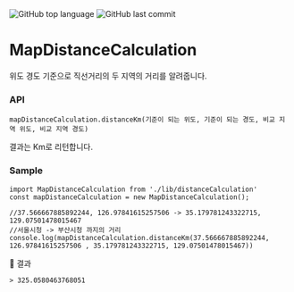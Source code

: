 <img alt="GitHub top language" src="https://img.shields.io/github/languages/top/sistinafibel/MapDistanceCalculation">
<img alt="GitHub last commit" src="https://img.shields.io/github/last-commit/sistinafibel/MapDistanceCalculation">

# MapDistanceCalculation
위도 경도 기준으로 직선거리의 두 지역의 거리를 알려줍니다.

### API
```
mapDistanceCalculation.distanceKm(기준이 되는 위도, 기준이 되는 경도, 비교 지역 위도, 비교 지역 경도)
```
결과는 Km로 리턴합니다.

### Sample
```
import MapDistanceCalculation from './lib/distanceCalculation'
const mapDistanceCalculation = new MapDistanceCalculation();

//37.566667885892244, 126.97841615257506 -> 35.179781243322715, 129.07501478015467
//서울시청 -> 부산시청 까지의 거리 
console.log(mapDistanceCalculation.distanceKm(37.566667885892244, 126.97841615257506 , 35.179781243322715, 129.07501478015467))

```
🌟 결과
```
> 325.0580463768051
```
